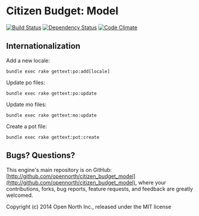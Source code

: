# Citizen Budget: Model

[![Build Status](https://secure.travis-ci.org/opennorth/citizen_budget_model.png)](http://travis-ci.org/opennorth/citizen_budget_model)
[![Dependency Status](https://gemnasium.com/opennorth/citizen_budget_model.png)](https://gemnasium.com/opennorth/citizen_budget_model)
[![Code Climate](https://codeclimate.com/github/opennorth/citizen_budget_model.png)](https://codeclimate.com/github/opennorth/citizen_budget_model)

## Internationalization

Add a new locale:

    bundle exec rake gettext:po:add[locale]

Update po files:

    bundle exec rake gettext:po:update

Update mo files:

    bundle exec rake gettext:mo:update

Create a pot file:

    bundle exec rake gettext:pot:create

## Bugs? Questions?

This engine's main repository is on GitHub: [http://github.com/opennorth/citizen_budget_model](http://github.com/opennorth/citizen_budget_model), where your contributions, forks, bug reports, feature requests, and feedback are greatly welcomed.

Copyright (c) 2014 Open North Inc., released under the MIT license
